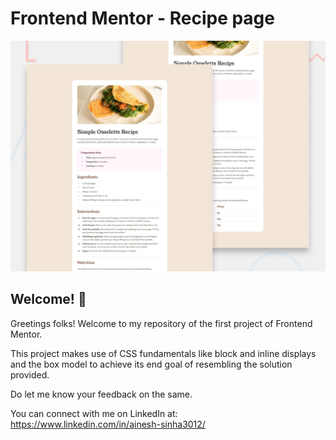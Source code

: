 # Frontend Mentor - Recipe page

![Design preview for the Recipe page coding challenge](./preview.jpg)

## Welcome! 👋

Greetings folks! Welcome to my repository of the first project of Frontend Mentor. 

This project makes use of CSS fundamentals like block and inline displays and the box model to achieve its end goal of resembling the solution provided. 

Do let me know your feedback on the same.

You can connect with me on LinkedIn at: https://www.linkedin.com/in/ainesh-sinha3012/
